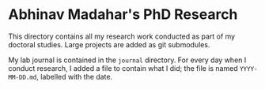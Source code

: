 # Abhinav Madahar's PhD Research

This directory contains all my research work conducted as part of my doctoral studies.
Large projects are added as git submodules.

My lab journal is contained in the `journal` directory.
For every day when I conduct research, I added a file to contain what I did; the file is named `YYYY-MM-DD.md`, labelled with the date.
